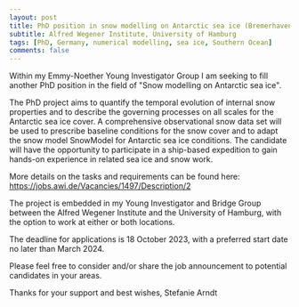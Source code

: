 ```yaml
---
layout: post
title: PhD position in snow modelling on Antarctic sea ice (Bremerhaven, Germany)
subtitle: Alfred Wegener Institute, University of Hamburg
tags: [PhD, Germany, numerical modelling, sea ice, Southern Ocean]
comments: false
---
```

Within my Emmy-Noether Young Investigator Group I am seeking to fill
another PhD position in the field of "Snow modelling on Antarctic sea ice".

The PhD project aims to quantify the temporal evolution of internal snow
properties and to describe the governing processes on all scales for the
Antarctic sea ice cover. A comprehensive observational snow data set will
be used to prescribe baseline conditions for the snow cover and to adapt
the snow model SnowModel for Antarctic sea ice conditions. The candidate
will have the opportunity to participate in a ship-based expedition to gain
hands-on experience in related sea ice and snow work.

More details on the tasks and requirements can be found here:
https://jobs.awi.de/Vacancies/1497/Description/2

The project is embedded in my Young Investigator and Bridge Group between
the Alfred Wegener Institute and the University of Hamburg, with the option
to work at either or both locations.

The deadline for applications is 18 October 2023, with a preferred start
date no later than March 2024.

Please feel free to consider and/or share the job announcement to potential
candidates in your areas.

Thanks for your support and best wishes,
Stefanie Arndt
